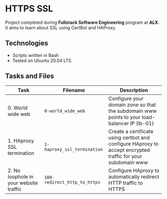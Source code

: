# HTTPS SSL
Project completed during **Fullstack Software Engineering** program at **ALX**. It aims to learn about SSL using CertBot and HAProxy.

## Technologies
* Scripts written in Bash
* Tested on Ubuntu 20.04 LTS

## Tasks and Files

| Task | Filename | Description |
| ---- | -------- | ----------- |
| 0. World wide web | `0-world_wide_web` | Configure your domain zone so that the subdomain www points to your load-balancer IP (lb-01) |
| 1. HAproxy SSL termination | `1-haproxy_ssl_termination` | Create a certificate using certbot and configure HAproxy to accept encrypted traffic for your subdomain www |
| 2. No loophole in your website traffic | `100-redirect_http_to_https` | Configure HAproxy to automatically redirect HTTP traffic to HTTPS |

